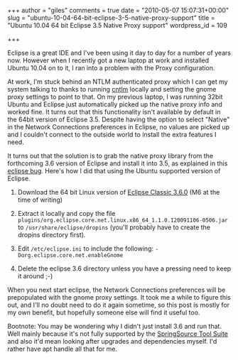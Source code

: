 +++
author = "giles"
comments = true
date = "2010-05-07 15:07:31+00:00"
slug = "ubuntu-10-04-64-bit-eclipse-3-5-native-proxy-support"
title = "Ubuntu 10.04 64 bit Eclipse 3.5 Native Proxy support"
wordpress_id = 109

+++

Eclipse is a great IDE and I've been using it day to day for a number of years now. However when I recently got a new laptop at work and installed Ubuntu 10.04 on to it, I ran into a problem with the Proxy configuration.

At work, I'm stuck behind an NTLM authenticated proxy which I can get my system talking to thanks to running [cntlm](http://cntlm.sourceforge.net/) locally and setting the gnome proxy settings to point to that. On my previous laptop, I was running 32bit Ubuntu and Eclipse just automatically picked up the native proxy info and worked fine. It turns out that this functionality isn't available by default in the 64bit version of Eclipse 3.5. Despite having the option to select "Native" in the Network Connections preferences in Eclipse, no values are picked up and I couldn't connect to the outside world to install the extra features I need.

It turns out that the solution is to grab the native proxy library from the forthcoming 3.6 version of Eclipse and install it into 3.5, as explained in this [eclipse bug](https://bugs.eclipse.org/bugs/show_bug.cgi?id=273072). Here's how I did that using the Ubuntu supported version of Eclipse.



	
  1. Download the 64 bit Linux version of [Eclipse Classic 3.6.0](http://www.eclipse.org/downloads/packages/release/helios/m6) (M6 at the time of writing)

	
  2. Extract it locally and copy the file `plugins/org.eclipse.core.net.linux.x86_64_1.1.0.I20091106-0506.jar` to `/usr/share/eclipse/dropins` (you'll probably have to create the dropins directory first).

	
  3. Edit `/etc/eclipse.ini` to include the following: `-Dorg.eclipse.core.net.enableGnome`

	
  4. Delete the eclipse 3.6 directory unless you have a pressing need to keep it around ;-)


When you next start eclipse, the Network Connections preferences will be prepopulated with the gnome proxy settings. It took me a while to figure this out, and I'll no doubt need to do it again sometime, so this post is mostly for my own benefit, but hopefully someone else will find it useful too.

Bootnote: You may be wondering why I didn't just install 3.6 and run that. Well mainly because it's not fully supported by the [SpringSource Tool Suite](http://www.springsource.com/products/sts) and also it'd mean looking after upgrades and dependencies myself. I'd rather have apt handle all that for me.
